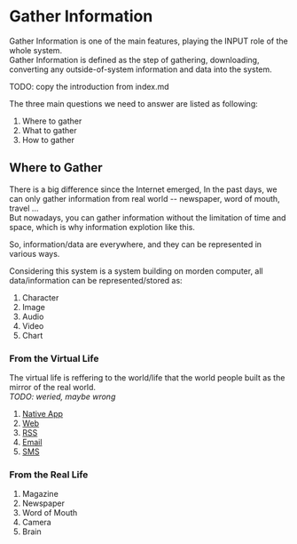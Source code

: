 # Gather Information

Gather Information is one of the main features, playing the INPUT role of the whole system.\
Gather Information is defined as the step of gathering, downloading, converting any outside-of-system information and data into the system.

TODO: copy the introduction from index.md

The three main questions we need to answer are listed as following:

1. Where to gather
2. What to gather
3. How to gather

## Where to Gather

There is a big difference since the Internet emerged,
In the past days, we can only gather information from real world -- newspaper, word of mouth, travel ... \
But nowadays, you can gather information without the limitation of time and space, which is why information explotion like this.

So, information/data are everywhere, and they can be represented in various ways. 

Considering this system is a system building on morden computer, all data/information can be represented/stored as:

1. Character
2. Image
3. Audio
4. Video
5. Chart

### From the Virtual Life

The virtual life is reffering to the world/life that the world people built as the mirror of the real world. \
*TODO: weried, maybe wrong*

1. [Native App](./where/virtual-life/native-app.md)
2. [Web](./where/virtual-life/web.md)
3. [RSS](./where/virtual-life/rss.md)
4. [Email](./where/virtual-life/email.md)
5. [SMS](./where/virtual-life/sms.md)

### From the Real Life

1. Magazine
2. Newspaper
3. Word of Mouth
4. Camera
5. Brain


